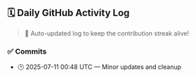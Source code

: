 ## 🗓️ Daily GitHub Activity Log

> 🤖 Auto-updated log to keep the contribution streak alive!

### ✅ Commits

- 🕒 2025-07-11 00:48 UTC — Minor updates and cleanup

